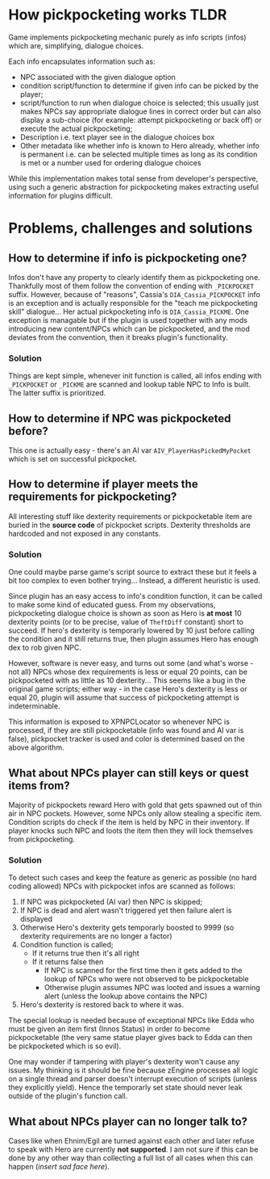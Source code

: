 # How pickpocketing works TLDR
Game implements pickpocketing mechanic purely as info scripts (infos) which are, simplifying, dialogue choices. 

Each info encapsulates information such as:
- NPC associated with the given dialogue option
- condition script/function to determine if given info can be picked by the player; 
- script/function to run when dialogue choice is selected; this usually just makes NPCs say appropriate dialogue lines in correct order but can also display a sub-choice (for example: attempt pickpocketing or back off) or execute the actual pickpocketing;
- Description i.e. text player see in the dialogue choices box
- Other metadata like whether info is known to Hero already, whether info is permanent i.e. can be selected multiple times as long as its condition is met or a number used for ordering dialogue choices

While this implementation makes total sense from developer's perspective, using such a generic abstraction for pickpocketing makes extracting useful information for plugins difficult.

# Problems, challenges and solutions
## How to determine if info is pickpocketing one?
Infos don't have any property to clearly identify them as pickpocketing one. Thankfully most of them follow the convention of ending with `_PICKPOCKET` suffix. However, because of "reasons", Cassia's `DIA_Cassia_PICKPOCKET` info is an exception and is actually responsible for the "teach me pickpocketing skill" dialogue... Her actual pickpocketing info is `DIA_Cassia_PICKME`. One exception is managable but if the plugin is used together with any mods introducing new content/NPCs which can be pickpocketed, and the mod deviates from the convention, then it breaks plugin's functionality.
### Solution
Things are kept simple, whenever init function is called, all infos ending with `_PICKPOCKET` or `_PICKME` are scanned and lookup table NPC to Info is built. The latter suffix is prioritized.

## How to determine if NPC was pickpocketed before?
This one is actually easy - there's an AI var `AIV_PlayerHasPickedMyPocket` which is set on successful pickpocket.

## How to determine if player meets the requirements for pickpocketing?
All interesting stuff like dexterity requirements or pickpocketable item are buried in the **source code** of pickpocket scripts. Dexterity thresholds are hardcoded and not exposed in any constants.

### Solution
One could maybe parse game's script source to extract these but it feels a bit too complex to even bother trying... Instead, a different heuristic is used.

Since plugin has an easy access to info's condition function, it can be called to make some kind of educated guess. 
From my observations, pickpocketing dialogue choice is shown as soon as Hero is **at most** 10 dexterity points (or to be precise, value of `TheftDiff` constant) short to succeed. If hero's dexterity is temporarly lowered by 10 just before calling the condition and it still returns true, then plugin assumes Hero has enough dex to rob given NPC. 

However, software is never easy, and turns out some (and what's worse - not all) NPCs whose dex requirements is less or equal 20 points, can be pickpocketed with as little as 10 dexterity... This seems like a bug in the original game scripts; either way - in the case Hero's dexterity is less or equal 20, plugin will assume that success of pickpocketing attempt is indeterminable.

This information is exposed to XPNPCLocator so whenever NPC is processed, if they are still pickpocketable (info was found and AI var is false), pickpocket tracker is used and color is determined based on the above algorithm.

## What about NPCs player can still keys or quest items from?
Majority of pickpockets reward Hero with gold that gets spawned out of thin air in NPC pockets. However, some NPCs only allow stealing a specific item. 
Condition scripts do check if the item is held by NPC in their inventory. If player knocks such NPC and loots the item then they will lock themselves from pickpocketing. 
### Solution
To detect such cases and keep the feature as generic as possible (no hard coding allowed) NPCs with pickpocket infos are scanned as follows:
1. If NPC was pickpocketed (AI var) then NPC is skipped;
2. If NPC is dead and alert wasn't triggered yet then failure alert is displayed
3. Otherwise Hero's dexterity gets temporarly boosted to 9999 (so dexterity requirements are no longer a factor)
4. Condition function is called;
    - If it returns true then it's all right
    - If it returns false then
        - If NPC is scanned for the first time then it gets added to the lookup of NPCs who were not observed to be pickpocketable
        - Otherwise plugin assumes NPC was looted and issues a warning alert (unless the lookup above contains the NPC)
5. Hero's dexterity is restored back to where it was.

The special lookup is needed because of exceptional NPCs like Edda who must be given an item first (Innos Status) in order to become pickpocketable (the very same statue player gives back to Edda can then be pickpocketed which is so evil).

One may wonder if tampering with player's dexterity won't cause any issues. 
My thinking is it should be fine because zEngine processes all logic on a single thread and parser doesn't interrupt execution of scripts (unless they explicitly yield). Hence the temporarly set state should never leak outside of the plugin's function call.

## What about NPCs player can no longer talk to?
Cases like when Ehnim/Egil are turned against each other and later refuse to speak with Hero are currently **not supported**. I am not sure if this can be done by any other way than collecting a full list of all cases when this can happen (*insert sad face here*).